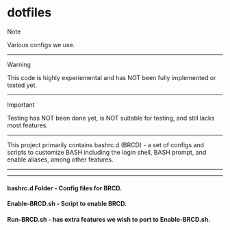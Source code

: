 # dotfiles


> [!NOTE]
> Various configs we use.
<hr>

> [!WARNING]
> This code is highly experiemental and has NOT been fully implemented or tested yet.
<hr>

> [!IMPORTANT]
> Testing has NOT been done yet, is NOT suitable for testing, and still lacks most features.


<hr>
This project primarily contains bashrc.d (BRCD) - a set of configs and scripts to customize BASH including the login shell, BASH prompt, and enable aliases, among other features.
<hr>

<hr>
<h4> bashrc.d Folder - Config files for BRCD. </h4>
<h4> Enable-BRCD.sh - Script to enable BRCD. </h4>
<h4> Run-BRCD.sh - has extra features we wish to port to Enable-BRCD.sh. </h4>

